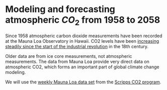 # Modeling and forecasting atmospheric $CO_2$ from 1958 to 2058

Since 1958 atmospheric carbon dioxide measurements have been recorded at the Mauna Loa Observatory in Hawaii. CO2 levels have been [increasing steadily since the start of the industrial revolution](https://www.acs.org/content/acs/en/climatescience/greenhousegases/industrialrevolution.html) in the 18th century.

Older data are from ice core measurements, not atmospheric measurements. The data from Mauna Loa provide very direct data on atmospheric CO2, which forms an important part of global climate change modeling.

We will use the [weekly Mauna Loa data set](https://scrippsco2.ucsd.edu/assets/data/atmospheric/stations/in_situ_co2/weekly/weekly_in_situ_co2_mlo.csv) from the [Scripps CO2 program](https://scrippsco2.ucsd.edu/data/atmospheric_co2/mlo.html).
